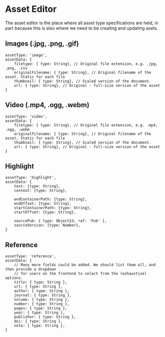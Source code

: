 # Asset Editor

The asset editor is the place where all asset type specifications are held,
in part because this is also where we need to be creating and updating asets.

## Images (.jpg, .png, .gif)

```
assetType: 'image',
assetData: {
	filetype: { type: String}, // Original file extension, e.g. .jpg, .png, .csv
	originalFilename: { type: String}, // Original filename of the asset. Static for each file
	thumbnail: { type: String}, // Scaled version of the document.
	url: { type: String}, // Original - full-size version of the asset
}
```

## Video (.mp4, .ogg, .webm)

```
assetType: 'video',
assetData: {
	filetype: { type: String}, // Original file extension, e.g. .mp4, .ogg, .webm
	originalFilename: { type: String}, // Original filename of the asset. Static for each file
	thumbnail: { type: String}, // Scaled version of the document.
	url: { type: String}, // Original - full-size version of the asset
}
```
## Highlight

```
assetType: 'highlight',
assetData: {
	text: {type: String},
	context: {type: String},

	endContainerPath: {type: String},
	endOffset: {type: String},
	startContainerPath: {type: String},
	startOffset: {type: String},

	sourcePub: { type: ObjectId, ref: 'Pub' },
	sourceVersion: {type: Number},
}
```

## Reference

```
assetType: 'reference',
assetData: {
	// Many more fields could be added. We should list them all, and then provide a dropdown
	// for users on the frontend to select from the (exhaustive) options.
	title: { type: String },
	url: { type: String },
	author: { type: String },
	journal: { type: String },
	volume: { type: String },
	number: { type: String },
	pages: { type: String },
	year: { type: String },
	publisher: { type: String },
	doi: { type: String },
	note: { type: String },
}
```
